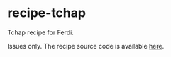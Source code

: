 # recipe-tchap

Tchap recipe for Ferdi.

Issues only. The recipe source code is available [here](https://github.com/getferdi/recipes/tree/master/recipes/tchap).
